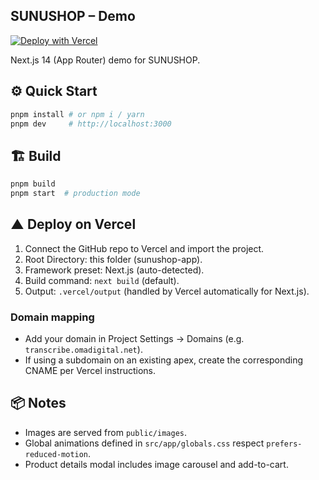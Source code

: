 ## SUNUSHOP – Demo

[![Deploy with Vercel](https://vercel.com/button)](https://vercel.com/new)

Next.js 14 (App Router) demo for SUNUSHOP.

## ⚙️ Quick Start

```bash
pnpm install # or npm i / yarn
pnpm dev     # http://localhost:3000
```

## 🏗️ Build

```bash
pnpm build
pnpm start  # production mode
```

## ▲ Deploy on Vercel

1. Connect the GitHub repo to Vercel and import the project.
2. Root Directory: this folder (sunushop-app).
3. Framework preset: Next.js (auto-detected).
4. Build command: `next build` (default).
5. Output: `.vercel/output` (handled by Vercel automatically for Next.js).

### Domain mapping

- Add your domain in Project Settings → Domains (e.g. `transcribe.omadigital.net`).
- If using a subdomain on an existing apex, create the corresponding CNAME per Vercel instructions.

## 📦 Notes

- Images are served from `public/images`.
- Global animations defined in `src/app/globals.css` respect `prefers-reduced-motion`.
- Product details modal includes image carousel and add-to-cart.
